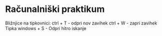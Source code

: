 # Računalniški praktikum
Bližnjice na tipkovnici:
ctrl + T - odpri nov zavihek
ctrl + W - zapri zavihek
Tipka windows + S - Odpri hitro iskanje
